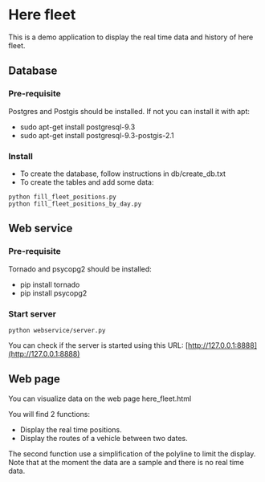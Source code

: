 Here fleet
==========
This is a demo application to display the real time data and history of here fleet.

Database
-------
### Pre-requisite ###
Postgres and Postgis should be installed. If not you can install it with apt: 
* sudo apt-get install postgresql-9.3					
* sudo apt-get install postgresql-9.3-postgis-2.1			

### Install
* To create the database, follow instructions in db/create_db.txt
* To create the tables and add some data:
~~~
python fill_fleet_positions.py
python fill_fleet_positions_by_day.py
~~~



Web service
-------
### Pre-requisite ###
Tornado and psycopg2 should be installed: 
* pip install tornado
* pip install psycopg2			

### Start server
~~~
python webservice/server.py
~~~
You can check if the server is started using this URL:
[http://127.0.0.1:8888](http://127.0.0.1:8888)

Web page
--------
You can visualize data on the web page here_fleet.html

You will find 2 functions:
* Display the real time positions.
* Display the routes of a vehicle between two dates.

The second function use a simplification of the polyline to limit the display.
Note that at the moment the data are a sample and there is no real time data.
